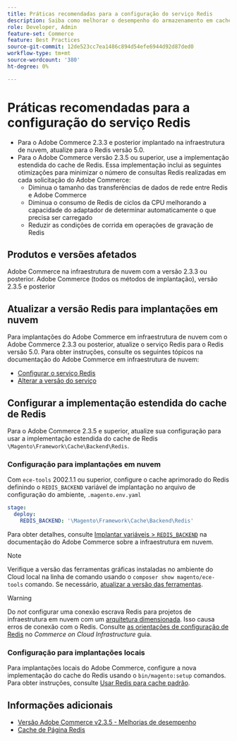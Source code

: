 ```yaml
---
title: Práticas recomendadas para a configuração do serviço Redis
description: Saiba como melhorar o desempenho do armazenamento em cache usando a implementação estendida do cache Redis para o Adobe Commerce 2.3.5.
role: Developer, Admin
feature-set: Commerce
feature: Best Practices
source-git-commit: 12de523cc7ea1486c894d54efe6944d92d87ded0
workflow-type: tm+mt
source-wordcount: '380'
ht-degree: 0%

---
```



# Práticas recomendadas para a configuração do serviço Redis

- Para o Adobe Commerce 2.3.3 e posterior implantado na infraestrutura de nuvem, atualize para o Redis versão 5.0.
- Para o Adobe Commerce versão 2.3.5 ou superior, use a implementação estendida do cache de Redis. Essa implementação inclui as seguintes otimizações para minimizar o número de consultas Redis realizadas em cada solicitação do Adobe Commerce:
   - Diminua o tamanho das transferências de dados de rede entre Redis e Adobe Commerce
   - Diminua o consumo de Redis de ciclos da CPU melhorando a capacidade do adaptador de determinar automaticamente o que precisa ser carregado
   - Reduzir as condições de corrida em operações de gravação de Redis

## Produtos e versões afetados

Adobe Commerce na infraestrutura de nuvem com a versão 2.3.3 ou posterior.
Adobe Commerce (todos os métodos de implantação), versão 2.3.5 e posterior

## Atualizar a versão Redis para implantações em nuvem

Para implantações do Adobe Commerce em infraestrutura de nuvem com o Adobe Commerce 2.3.3 ou posterior, atualize o serviço Redis para o Redis versão 5.0. Para obter instruções, consulte os seguintes tópicos na documentação do Adobe Commerce em infraestrutura de nuvem:

- [Configurar o serviço Redis](https://devdocs.magento.com/cloud/project/services-redis.html)
- [Alterar a versão do serviço](https://devdocs.magento.com/cloud/project/services.html#change-service-version)

## Configurar a implementação estendida do cache de Redis

Para o Adobe Commerce 2.3.5 e superior, atualize sua configuração para usar a implementação estendida do cache de Redis `\Magento\Framework\Cache\Backend\Redis`.

### Configuração para implantações em nuvem

Com `ece-tools` 2002.1.1 ou superior, configure o cache aprimorado do Redis definindo o `REDIS_BACKEND` variável de implantação no arquivo de configuração do ambiente, `.magento.env.yaml`

```yaml
stage:
  deploy:
    REDIS_BACKEND: '\Magento\Framework\Cache\Backend\Redis'
```

Para obter detalhes, consulte [Implantar variáveis > `REDIS_BACKEND`](https://devdocs.magento.com/cloud/env/variables-deploy.html#redis_backend) na documentação do Adobe Commerce sobre a infraestrutura em nuvem.

>[!NOTE]
>
> Verifique a versão das ferramentas gráficas instaladas no ambiente do Cloud local na linha de comando usando o `composer show magento/ece-tools` comando. Se necessário, [atualizar a versão das ferramentas](https://devdocs.magento.com/cloud/project/ece-tools-update.html).

>[!WARNING]
>
>Do _not_ configurar uma conexão escrava Redis para projetos de infraestrutura em nuvem com um [arquitetura dimensionada](https://experienceleague.adobe.com/docs/commerce-cloud-service/user-guide/architecture/scaled-architecture.html). Isso causa erros de conexão com o Redis. Consulte [as orientações de configuração de Redis](https://experienceleague.adobe.com/docs/commerce-cloud-service/user-guide/configure/env/stage/variables-deploy.html#redis_use_slave_connection) no _Commerce on Cloud Infrastructure_ guia.


### Configuração para implantações locais

Para implantações locais do Adobe Commerce, configure a nova implementação do cache do Redis usando o `bin/magento:setup` comandos. Para obter instruções, consulte [Usar Redis para cache padrão](../../../configuration/cache/redis-pg-cache.md#configure-redis-page-caching).

## Informações adicionais

- [Versão Adobe Commerce v2.3.5 - Melhorias de desempenho](https://devdocs.magento.com/guides/v2.3/release-notes/release-notes-2-3-5-commerce.html#performance-boosts)
- [Cache de Página Redis](../../../configuration/cache/redis-pg-cache.md)


